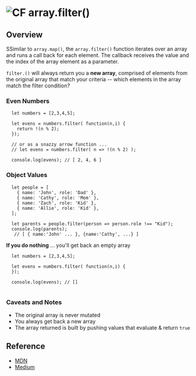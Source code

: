 ![CF](https://i.imgur.com/7v5ASc8.png) array.filter()
=======
## Overview
SSimilar to `array.map()`, the `array.filter()` function iterates over an array and runs a call back for each element. The callback receives the value and the index of the array element as a parameter.  

`filter.()` will always return you a **new array**, comprised of elements from the original array that match your criteria -- which elements in the array match the filter condition?

### Even Numbers
```
  let numbers = [2,3,4,5];
  
  let evens = numbers.filter( function(n,i) {
    return !(n % 2);
  });
  
  // or as a snazzy arrow function ...
  // let evens = numbers.filter( n => !(n % 2) );
  
  console.log(evens); // [ 2, 4, 6 ]

```

### Object Values
```
  let people = [
    { name: 'John', role: 'Dad' },
    { name: 'Cathy', role: 'Mom' },
    { name: 'Zach', role: 'Kid' },
    { name: 'Allie', role: 'Kid' },
  ];

  let parents = people.filter(person => person.role !== "Kid");
  console.log(parents);
   // [ { name:'John' ... }, {name:'Cathy', ...} ]

```


**If you do nothing** ... you'll get back an empty array
 
```
  let numbers = [2,3,4,5];
  
  let evens = numbers.filter( function(n,i) {
  });
  
  console.log(evens); // []
  
```

### Caveats and Notes
- The original array is never mutated
- You always get back a new array
- The array returned is built by pushing values that evaluate & return `true`

## Reference
* [MDN](https://developer.mozilla.org/en-US/docs/Web/JavaScript/Reference/Global_Objects/Array/filter)
* [Medium](https://medium.com/@JeffLombardJr/understanding-foreach-map-filter-and-find-in-javascript-f91da93b9f2c)